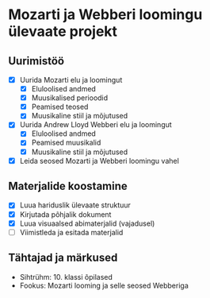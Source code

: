 # Mozarti ja Webberi loomingu ülevaate projekt

## Uurimistöö
- [x] Uurida Mozarti elu ja loomingut
  - [x] Eluloolised andmed
  - [x] Muusikalised perioodid
  - [x] Peamised teosed
  - [x] Muusikaline stiil ja mõjutused
- [x] Uurida Andrew Lloyd Webberi elu ja loomingut
  - [x] Eluloolised andmed
  - [x] Peamised muusikalid
  - [x] Muusikaline stiil ja mõjutused
- [x] Leida seosed Mozarti ja Webberi loomingu vahel

## Materjalide koostamine
- [x] Luua hariduslik ülevaate struktuur
- [x] Kirjutada põhjalik dokument
- [x] Luua visuaalsed abimaterjalid (vajadusel)
- [ ] Viimistleda ja esitada materjalid

## Tähtajad ja märkused
- Sihtrühm: 10. klassi õpilased
- Fookus: Mozarti looming ja selle seosed Webberiga
